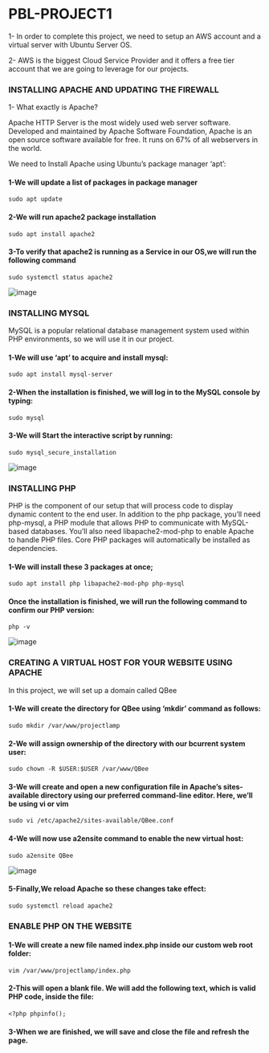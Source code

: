 # PBL-PROJECT1

1- In order to complete this project, we need to setup an AWS account and a virtual server with Ubuntu Server OS.

2- AWS is the biggest Cloud Service Provider and it offers a free tier account that we are going to leverage for our projects.

### INSTALLING APACHE AND UPDATING THE FIREWALL

1- What exactly is Apache?

Apache HTTP Server is the most widely used web server software. Developed and maintained by Apache Software Foundation, Apache is an open source software available for free. It runs on 67% of all webservers in the world.

We need to Install Apache using Ubuntu’s package manager ‘apt’:

#### 1-We will update a list of packages in package manager
`sudo apt update`

#### 2-We will run apache2 package installation
`sudo apt install apache2`

#### 3-To verify that apache2 is running as a Service in our OS,we will run the following command
`sudo systemctl status apache2`

![image](https://github.com/richardolat/PBL-1.LAMP/assets/134428528/fd58fa29-d25b-42ef-8cdf-1bb57f1a819d)

### INSTALLING MYSQL

MySQL is a popular relational database management system used within PHP environments, so we will use it in our project.

#### 1-We will use ‘apt’ to acquire and install mysql:
`sudo apt install mysql-server`

#### 2-When the installation is finished, we will log in to the MySQL console by typing:
`sudo mysql`

#### 3-We will Start the interactive script by running:
`sudo mysql_secure_installation`

![image](https://github.com/richardolat/PBL-1.LAMP/assets/134428528/d13eeb2f-4ad6-4a57-b9c9-58871405710f)


###  INSTALLING PHP

PHP is the component of our setup that will process code to display dynamic content to the end user. In addition to the php package, you’ll need php-mysql, a PHP module that allows PHP to communicate with MySQL-based databases. You’ll also need libapache2-mod-php to enable Apache to handle PHP files. Core PHP packages will automatically be installed as dependencies.

#### 1-We will install these 3 packages at once;
`sudo apt install php libapache2-mod-php php-mysql`

#### Once the installation is finished, we will run the following command to confirm our PHP version:
`php -v`

![image](https://github.com/richardolat/PBL-1.LAMP/assets/134428528/6f2d0e4c-f131-4dd4-84f3-05820b5e711d)


### CREATING A VIRTUAL HOST FOR YOUR WEBSITE USING APACHE

In this project, we will set up a domain called QBee

#### 1-We will create the directory for QBee using ‘mkdir’ command as follows:
`sudo mkdir /var/www/projectlamp`

#### 2-We will assign ownership of the directory with our bcurrent system user:
`sudo chown -R $USER:$USER /var/www/QBee`

#### 3-We will create and open a new configuration file in Apache’s sites-available directory using our preferred command-line editor. Here, we’ll be using vi or vim 
`sudo vi /etc/apache2/sites-available/QBee.conf`

#### 4-We will now use a2ensite command to enable the new virtual host:
`sudo a2ensite QBee`

![image](https://github.com/richardolat/PBL-1.LAMP/assets/134428528/263ac435-84d7-4dd5-9106-ae93084f3e1c)


#### 5-Finally,We reload Apache so these changes take effect:
`sudo systemctl reload apache2`

### ENABLE PHP ON THE WEBSITE

#### 1-We will create a new file named index.php inside our custom web root folder:
`vim /var/www/projectlamp/index.php`

#### 2-This will open a blank file. We will add the following text, which is valid PHP code, inside the file:
`<?php
phpinfo();`

#### 3-When we are finished, we will  save and close the file and refresh the page. 

